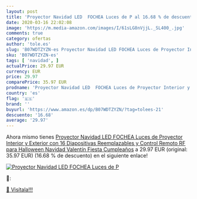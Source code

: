 ```yaml
---
layout: post
title: 'Proyector Navidad LED  FOCHEA Luces de P al 16.68 % de descuento'
date: 2020-03-16 22:02:08
image: 'https://m.media-amazon.com/images/I/61sLG8nVjjL._SL400_.jpg'
comments: true
category: ofertas
author: 'tole.es'
slug: 'B07WDTZYZN-es Proyector Navidad LED FOCHEA Luces de Proyector Interior y...'
sku: 'B07WDTZYZN-es'
tags: [ 'navidad', ]
actualPrice: 29.97 EUR
currency: EUR
price: 29.97
comparePrice: 35.97 EUR
prodname: 'Proyector Navidad LED  FOCHEA Luces de Proyector Interior y Exterior con 16 Diapositivas Reemplazables y Control Remoto RF para Halloween  Navidad  Valentín  Fiesta  Cumpleaños'
country: 'es'
flag: '🇪🇸'
brand: ''
buyurl: 'https://www.amazon.es/dp/B07WDTZYZN/?tag=tolees-21'
descuento: '16.68'
average: '29.97'
---
```


Ahora mismo tienes [Proyector Navidad LED  FOCHEA Luces de Proyector Interior y Exterior con 16 Diapositivas Reemplazables y Control Remoto RF para Halloween  Navidad  Valentín  Fiesta  Cumpleaños](https://www.amazon.es/dp/B07WDTZYZN/?tag=tolees-21) a 29.97 EUR (original: 35.97 EUR) (16.68 %  de descuento) en el siguiente enlace!

[![Proyector Navidad LED  FOCHEA Luces de P](https://m.media-amazon.com/images/I/61sLG8nVjjL._SL400_.jpg)](https://www.amazon.es/dp/B07WDTZYZN/?tag=tolees-21)

🔎:


[🛒 Visítala!!!](https://www.amazon.es/dp/B07WDTZYZN/?tag=tolees-21)
